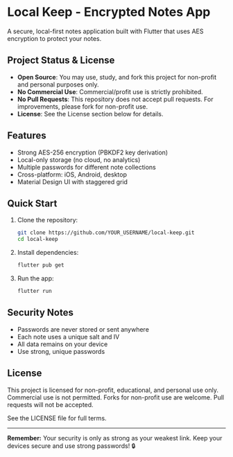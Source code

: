 # Local Keep - Encrypted Notes App

A secure, local-first notes application built with Flutter that uses AES encryption to protect your notes.

## Project Status & License

- **Open Source**: You may use, study, and fork this project for non-profit and personal purposes only.
- **No Commercial Use**: Commercial/profit use is strictly prohibited.
- **No Pull Requests**: This repository does not accept pull requests. For improvements, please fork for non-profit use.
- **License**: See the License section below for details.

## Features

- Strong AES-256 encryption (PBKDF2 key derivation)
- Local-only storage (no cloud, no analytics)
- Multiple passwords for different note collections
- Cross-platform: iOS, Android, desktop
- Material Design UI with staggered grid

## Quick Start

1. Clone the repository:
   ```bash
   git clone https://github.com/YOUR_USERNAME/local-keep.git
   cd local-keep
   ```
2. Install dependencies:
   ```bash
   flutter pub get
   ```
3. Run the app:
   ```bash
   flutter run
   ```

## Security Notes

- Passwords are never stored or sent anywhere
- Each note uses a unique salt and IV
- All data remains on your device
- Use strong, unique passwords

## License

This project is licensed for non-profit, educational, and personal use only. Commercial use is not permitted. Forks for non-profit use are welcome. Pull requests will not be accepted.

See the LICENSE file for full terms.

---

**Remember:** Your security is only as strong as your weakest link. Keep your devices secure and use strong passwords! 🔒
